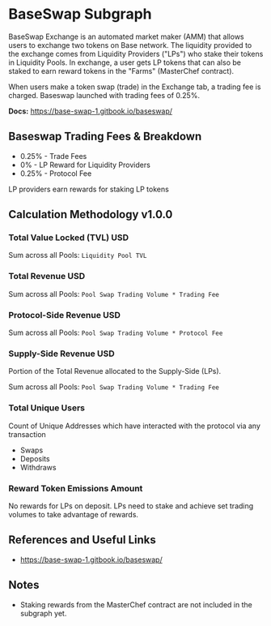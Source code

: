 # BaseSwap Subgraph

BaseSwap Exchange is an automated market maker (AMM) that allows users to exchange two tokens on Base network. The liquidity provided to the exchange comes from Liquidity Providers ("LPs") who stake their tokens in Liquidity Pools. In exchange, a user gets LP tokens that can also be staked to earn reward tokens in the "Farms" (MasterChef contract).

When users make a token swap (trade) in the Exchange tab, a trading fee is charged. Baseswap launched with trading fees of 0.25%.

**Docs:** https://base-swap-1.gitbook.io/baseswap/

## Baseswap Trading Fees & Breakdown

- 0.25% - Trade Fees
- 0% - LP Reward for Liquidity Providers
- 0.25% - Protocol Fee

LP providers earn rewards for staking LP tokens

## Calculation Methodology v1.0.0

### Total Value Locked (TVL) USD

Sum across all Pools: `Liquidity Pool TVL`

### Total Revenue USD

Sum across all Pools: `Pool Swap Trading Volume * Trading Fee`

### Protocol-Side Revenue USD

Sum across all Pools: `Pool Swap Trading Volume * Protocol Fee`

### Supply-Side Revenue USD

Portion of the Total Revenue allocated to the Supply-Side (LPs).

Sum across all Pools: `Pool Swap Trading Volume * Trading Fee`

### Total Unique Users

Count of Unique Addresses which have interacted with the protocol via any transaction

- Swaps
- Deposits
- Withdraws

### Reward Token Emissions Amount

No rewards for LPs on deposit. LPs need to stake and achieve set trading volumes to take advantage of rewards.

## References and Useful Links

- https://base-swap-1.gitbook.io/baseswap/

## Notes

- Staking rewards from the MasterChef contract are not included in the subgraph yet.
